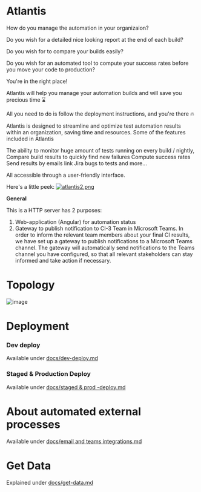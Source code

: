 # Atlantis
How do you manage the automation in your organizaion?

Do you wish for a detailed nice looking report at the end of each build?

Do you wish for to compare your builds easily? 

Do you wish for an automated tool to compute your success rates before you move your code to production?



You're in the right place!

Atlantis will help you manage your automation builds and will save you precious time ⌛

All you need to do is follow the deployment instructions, and you're there 🔥

Atlantis is designed to streamline and optimize test automation results within an organization, saving time and resources.
Some of the features included in Atlantis

The ability to monitor huge amount of tests running on every build / nightly,
Compare build results to quickly find new failures
Compute success rates
Send results by emails
link Jira bugs to tests and more...

All accessible through a user-friendly interface.

Here's a little peek:
[![atlantis2.png](https://i.postimg.cc/9MywCndw/atlantis2.png)](https://postimg.cc/wyTjkFb9)


**General**

This is a HTTP server has 2 purposes:
1. Web-application (Angular) for automation status
2. Gateway to publish notification to CI-3 Team in Microsoft Teams.
In order to inform the relevant team members about your final CI results, we have set up a gateway to publish notifications to a Microsoft Teams channel. The gateway will automatically send notifications to the Teams channel you have configured, so that all relevant stakeholders can stay informed and take action if necessary.

# Topology
![image](https://user-images.githubusercontent.com/83502821/189111684-bf3caa34-c30e-4f09-9a14-835b09d87ece.png)


# Deployment

### Dev deploy
Available under  [docs/dev-deploy.md](https://github.com/algosec/Atlantis/blob/main/docs/dev-deploy.md)

### Staged & Production Deploy
  Available under [docs/staged & prod -deploy.md](https://github.com/algosec/Atlantis/blob/main/docs/staged%20%26%20prod%20-deploy.md)
  
  
# About automated external processes 
 Available under [docs/email and teams integrations.md](https://github.com/algosec/Atlantis/blob/main/docs/email%20and%20teams%20integrations.md)

  
# Get Data
  Explained under [docs/get-data.md ](https://github.com/algosec/Atlantis/blob/main/docs/get-data.md)
  

